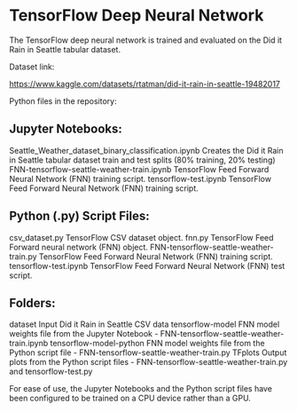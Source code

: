 # TensorFlow Deep Neural Network

The TensorFlow deep neural network is trained and evaluated on the Did it Rain in Seattle tabular dataset.

Dataset link:

https://www.kaggle.com/datasets/rtatman/did-it-rain-in-seattle-19482017

Python files in the repository:

## Jupyter Notebooks:

Seattle_Weather_dataset_binary_classification.ipynb     Creates the Did it Rain in Seattle tabular dataset train and test splits (80% training, 20% testing)
FNN-tensorflow-seattle-weather-train.ipynb              TensorFlow Feed Forward Neural Network (FNN) training script.
tensorflow-test.ipynb                                   TensorFlow Feed Forward Neural Network (FNN) training script.

## Python (.py) Script Files:

csv_dataset.py                                          TensorFlow CSV dataset object.
fnn.py                                                  TensorFlow Feed Forward neural network (FNN) object.
FNN-tensorflow-seattle-weather-train.py                 TensorFlow Feed Forward Neural Network (FNN) training script.
tensorflow-test.ipynb                                   TensorFlow Feed Forward Neural Network (FNN) test script.

## Folders:

dataset                                                 Input Did it Rain in Seattle CSV data
tensorflow-model                                        FNN model weights file from the Jupyter Notebook - FNN-tensorflow-seattle-weather-train.ipynb
tensorflow-model-python                                 FNN model weights file from the Python script file - FNN-tensorflow-seattle-weather-train.py
TFplots                                                 Output plots from the Python script files - FNN-tensorflow-seattle-weather-train.py and tensorflow-test.py

For ease of use, the Jupyter Notebooks and the Python script files have been configured to be trained on a CPU device rather than a GPU.